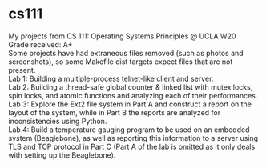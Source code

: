 # cs111
My projects from CS 111: Operating Systems Principles @ UCLA W20\
Grade received: A+\
Some projects have had extraneous files removed (such as photos and screenshots), so some Makefile dist targets expect files that are not present.\
Lab 1: Building a multiple-process telnet-like client and server.\
Lab 2: Building a thread-safe global counter & linked list with mutex locks, spin locks, and atomic functions and analyzing each of their performances.\
Lab 3: Explore the Ext2 file system in Part A and construct a report on the layout of the system, while in Part B the reports are analyzed for inconsistencies using Python.\
Lab 4: Build a temperature gauging program to be used on an embedded system (Beaglebone), as well as reporting this information to a server using TLS and TCP protocol in Part C (Part A of the lab is omitted as it only deals with setting up the Beaglebone).
